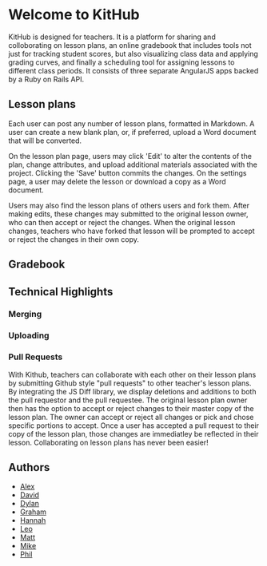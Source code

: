 # Welcome to KitHub

KitHub is designed for teachers. It is a platform for sharing and colloborating on lesson plans, an online gradebook that includes tools not just for tracking student scores, but also visualizing class data and applying grading curves, and finally a scheduling tool for assigning lessons to different class periods. It consists of three separate AngularJS apps backed by a Ruby on Rails API.

## Lesson plans

Each user can post any number of lesson plans, formatted in Markdown. A user can create a new blank plan, or, if preferred, upload a Word document that will be converted.

On the lesson plan page, users may click 'Edit' to alter the contents of the plan, change attributes, and upload additional materials associated with the project. Clicking the 'Save' button commits the changes. On the settings page, a user may delete the lesson or download a copy as a Word document.

Users may also find the lesson plans of others users and fork them. After making edits, these changes may submitted to the original lesson owner, who can then accept or reject the changes. When the original lesson changes, teachers who have forked that lesson will be prompted to accept or reject the changes in their own copy.

## Gradebook




## Technical Highlights

### Merging

### Uploading

### Pull Requests

With Kithub, teachers can collaborate with each other on their lesson plans by submitting Github style "pull requests" to other teacher's lesson plans. By integrating the JS Diff library, we display deletions and additions to both the pull requestor and the pull requestee. The original lesson plan owner then has the option to accept or reject changes to their master copy of the lesson plan. The owner can accept or reject all changes or pick and chose specific portions to accept. Once a user has accepted a pull request to their copy of the lesson plan, those changes are immediatley be reflected in their lesson. Collaborating on lesson plans has never been easier!

## Authors

* [Alex](https://github.com/alexglach)
* [David](https://github.com/davidmjiang)
* [Dylan](https://github.com/lynchd2)
* [Graham](https://github.com/tgturner)
* [Hannah](https://github.com/hannahsquier)
* [Leo](https://github.com/leosaysger)
* [Matt](https://github.com/mnd-dsgn)
* [Mike](https://github.com/asackofwheat)
* [Phil](https://github.com/philipcolejohnson)

